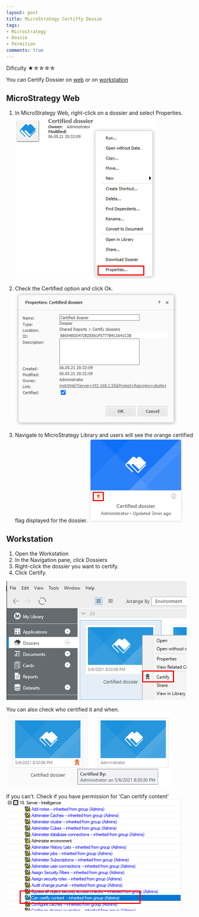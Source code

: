 ```yaml
---
layout: post
title: MicroStrategy Certiffy Dossie
tags:
- Microstrategy
- Dossie
- Permition
comments: true
---
```

Dificulty ★☆☆☆☆

You can Certify Dossier on [web](https://community.microstrategy.com/s/article/KB440273-How-to-certify-a-dossier-in-MicroStrategy-Web-10-9-and-newer?language=en_US) or on [workstation](https://www2.microstrategy.com/producthelp/Current/Workstation/WebHelp/Lang_1033/Content/Certifying_objects.htm)

## MicroStrategy Web
1. In MicroStrategy Web, right-click on a dossier and select Properties.
![Certified_dossier_properties](https://raw.githubusercontent.com/kl82slo/kl82slo.github.io/main/_posts/20210505_0001/Certified_dossier_properties.png)

2. Check the Certified option and click Ok.
![Certified](https://raw.githubusercontent.com/kl82slo/kl82slo.github.io/main/_posts/20210505_0001/Certified.png)

3. Navigate to MicroStrategy Library and users will see the orange certified flag displayed for the dossier.
![Certified_end](https://raw.githubusercontent.com/kl82slo/kl82slo.github.io/main/_posts/20210505_0001/Certified_end.png)

## Workstation
1. Open the Workstation
2. In the Navigation pane, click Dossiers
3. Right-click the dossier you want to certify.
4. Click Certify.

![Workstation](https://raw.githubusercontent.com/kl82slo/kl82slo.github.io/main/_posts/20210505_0001/Workstation.png)

You can also check who certified it and when.
![Verify](https://raw.githubusercontent.com/kl82slo/kl82slo.github.io/main/_posts/20210505_0001/Certified_By.png)

If you can’t. Check if you have permission for ‘Can certify content’
![Permition](https://raw.githubusercontent.com/kl82slo/kl82slo.github.io/main/_posts/20210505_0001/permition_certify.png)
